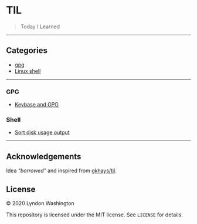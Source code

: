 # TIL

> Today I Learned

---

## Categories

* [gpg](#gpg)
* [Linux shell](#shell)

---

### GPG

* [Keybase and GPG](gpg/keybase-gpg.md)

### Shell

* [Sort disk usage output](shell/sort-du.md)

---

## Acknowledgements

Idea _"borrowed"_ and inspired from [gkhays/til](https://github.com/gkhays/til).

## License

&copy; 2020 Lyndon Washington

This repository is licensed under the MIT license. See `LICENSE` for details.
